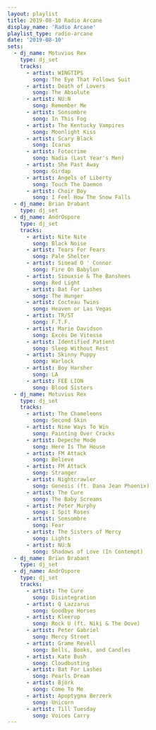 ```yaml
---
layout: playlist
title: 2019-08-10 Radio Arcane
display_name: 'Radio Arcane'
playlist_type: radio-arcane
date: '2019-08-10'
sets:
  - dj_name: Motuvius Rex
    type: dj_set
    tracks:
      - artist: WINGTIPS
        song: The Eye That Follows Suit
      - artist: Death of Lovers
        song: The Absolute
      - artist: NU:N
        song: Remember Me
      - artist: Sonsombre
        song: In This Fog
      - artist: The Kentucky Vampires
        song: Moonlight Kiss
      - artist: Scary Black
        song: Icarus
      - artist: Fotocrime
        song: Nadia (Last Year's Men)
      - artist: She Past Away
        song: Girdap
      - artist: Angels of Liberty
        song: Touch The Daemon
      - artist: Choir Boy
        song: I Feel How The Snow Falls
  - dj_name: Brian Drabant
    type: dj_set        
  - dj_name: AndrOspore
    type: dj_set
    tracks:
      - artist: Nite Nite
        song: Black Noise
      - artist: Tears For Fears
        song: Pale Shelter
      - artist: Sinead O ' Connor
        song: Fire On Babylon
      - artist: Siouxsie & The Banshees
        song: Red Light
      - artist: Bat For Lashes
        song: The Hunger
      - artist: Cocteau Twins
        song: Heaven or Las Vegas
      - artist: TR/ST
        song: F.T.F.
      - artist: Marie Davidson
        song: Excès De Vitesse
      - artist: Identified Patient
        song: Sleep Without Rest
      - artist: Skinny Puppy
        song: Warlock
      - artist: Boy Harsher
        song: LA
      - artist: FEE LION
        song: Blood Sisters        
  - dj_name: Motuvius Rex
    type: dj_set
    tracks:
      - artist: The Chameleons
        song: Second Skin
      - artist: Nine Ways To Win
        song: Painting Over Cracks
      - artist: Depeche Mode
        song: Here Is The House
      - artist: FM Attack
        song: Believe
      - artist: FM Attack
        song: Stranger
      - artist: Nightcrawler
        song: Genesis (ft. Dana Jean Phoenix)
      - artist: The Cure
        song: The Baby Screams
      - artist: Peter Murphy
        song: I Spit Roses
      - artist: Sonsombre
        song: Fear
      - artist: The Sisters of Mercy
        song: Lights
      - artist: NU:N
        song: Shadows of Love (In Contempt)
  - dj_name: Brian Drabant
    type: dj_set
  - dj_name: AndrOspore
    type: dj_set
    tracks:
      - artist: The Cure
        song: Disintegration
      - artist: Q Lazzarus
        song: Goodbye Horses
      - artist: Kleerup
        song: Rock U (ft. Niki & The Dove)
      - artist: Peter Gabriel
        song: Mercy Street
      - artist: Grame Revell
        song: Bells, Books, and Candles
      - artist: Kate Bush
        song: Cloudbusting
      - artist: Bat For Lashes
        song: Pearls Dream
      - artist: Björk
        song: Come To Me
      - artist: Apoptygma Berzerk
        song: Unicorn
      - artist: Till Tuesday
        song: Voices Carry
---
```

